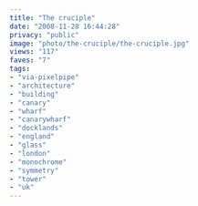 ```yaml
---
title: "The cruciple"
date: "2008-11-28 16:44:28"
privacy: "public"
image: "photo/the-cruciple/the-cruciple.jpg"
views: "117"
faves: "7"
tags:
- "via-pixelpipe"
- "architecture"
- "building"
- "canary"
- "wharf"
- "canarywharf"
- "docklands"
- "england"
- "glass"
- "london"
- "monochrome"
- "symmetry"
- "tower"
- "uk"
---
```

<a href="/photos/2008/11/29/the-cruciple"></a>
